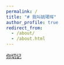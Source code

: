 ```yaml
---
permalink: /
title: "# 我叫姚珺晖"
author_profile: true
redirect_from: 
  - /about/
  - /about.html
---
```




[你切记](http://www.saszms.edu.cn/main.psp)

